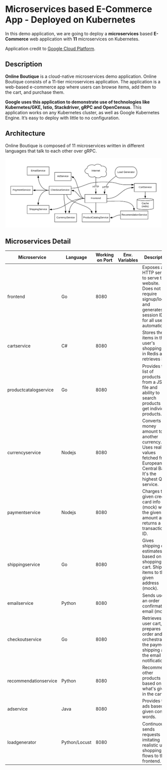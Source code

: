 # Microservices based E-Commerce App - Deployed on Kubernetes

In this demo application, we are going to deploy a **microservices** based **E-Commerce** web application with **11** microservices on Kubernetes.

Application credit to [Google Cloud Platform](https://github.com/GoogleCloudPlatform/microservices-demo).

## Description 
**Online Boutique** is a cloud-native microservices demo application. Online Boutique consists of a 11-tier microservices application. The application is a web-based e-commerce app where users can browse items, add them to the cart, and purchase them.

**Google uses this application to demonstrate use of technologies like Kubernetes/GKE, Istio, Stackdriver, gRPC and OpenCensus**. This application works on any Kubernetes cluster, as well as Google Kubernetes Engine. It’s easy to deploy with little to no configuration.

## Architecture
Online Boutique is composed of 11 microservices written in different languages that talk to each other over gRPC.

![App Architecture](images/architecture-diagram.png)

## Microservices Detail

|Microservice |Language|Working on Port | Env. Variables | Description                    |
|--------------|----------|-----------|--------------|--------------------| 
| frontend     | Go |8080       |     | Exposes an HTTP server to serve the website. Does not require signup/login and generates session IDs for all users automatically.|
| cartservice  | C# |8080       |     | Stores the items in the user's shopping cart in Redis and retrieves it. |
| productcatalogservice  | Go |8080       |     | Provides the list of products from a JSON file and ability to search products and get individual products. |
| currencyservice  | Nodejs |8080       |     | Converts one money amount to another currency. Uses real values fetched from European Central Bank. It's the highest QPS service. |
| paymentservice  | Nodejs |8080       |     | Charges the given credit card info (mock) with the given amount and returns a transaction ID. |
| shippingservice  | Go |8080       |     | Gives shipping cost estimates based on the shopping cart. Ships items to the given address (mock). |
| emailservice  | Python |8080       |     | Sends users an order confirmation email (mock). |
| checkoutservice  | Go |8080       |     | Retrieves user cart, prepares order and orchestrates the payment, shipping and the email notification. |
| recommendationservice  | Python |8080       |     | Recommends other products based on what's given in the cart. |
| adservice  | Java |8080       |     | Provides text ads based on given context words. |
| loadgenerator  | Python/Locust |8080       |     | Continuously sends requests imitating realistic user shopping flows to the frontend. |

